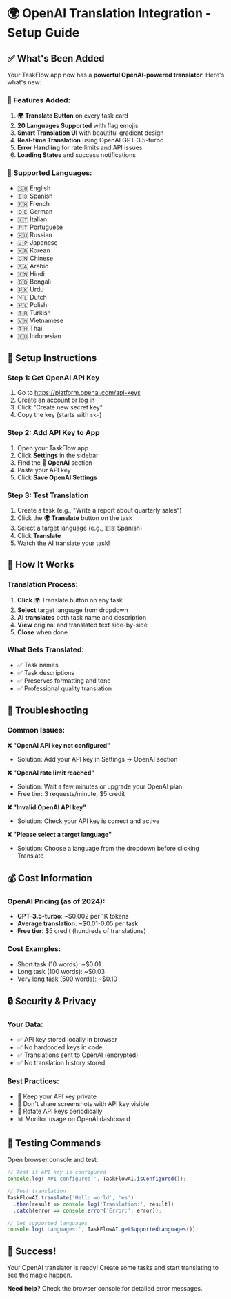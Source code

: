 # 🌍 OpenAI Translation Integration - Setup Guide

## ✅ What's Been Added

Your TaskFlow app now has a **powerful OpenAI-powered translator**! Here's what's new:

### 🚀 Features Added:
1. **🌍 Translate Button** on every task card
2. **20 Languages Supported** with flag emojis
3. **Smart Translation UI** with beautiful gradient design
4. **Real-time Translation** using OpenAI GPT-3.5-turbo
5. **Error Handling** for rate limits and API issues
6. **Loading States** and success notifications

### 🎯 Supported Languages:
- 🇬🇧 English
- 🇪🇸 Spanish  
- 🇫🇷 French
- 🇩🇪 German
- 🇮🇹 Italian
- 🇵🇹 Portuguese
- 🇷🇺 Russian
- 🇯🇵 Japanese
- 🇰🇷 Korean
- 🇨🇳 Chinese
- 🇸🇦 Arabic
- 🇮🇳 Hindi
- 🇧🇩 Bengali
- 🇵🇰 Urdu
- 🇳🇱 Dutch
- 🇵🇱 Polish
- 🇹🇷 Turkish
- 🇻🇳 Vietnamese
- 🇹🇭 Thai
- 🇮🇩 Indonesian

## 🔧 Setup Instructions

### Step 1: Get OpenAI API Key
1. Go to https://platform.openai.com/api-keys
2. Create an account or log in
3. Click "Create new secret key"
4. Copy the key (starts with `sk-`)

### Step 2: Add API Key to App
1. Open your TaskFlow app
2. Click **Settings** in the sidebar
3. Find the **🤖 OpenAI** section
4. Paste your API key
5. Click **Save OpenAI Settings**

### Step 3: Test Translation
1. Create a task (e.g., "Write a report about quarterly sales")
2. Click the **🌍 Translate** button on the task
3. Select a target language (e.g., 🇪🇸 Spanish)
4. Click **Translate**
5. Watch the AI translate your task!

## 🎨 How It Works

### Translation Process:
1. **Click** 🌍 Translate button on any task
2. **Select** target language from dropdown
3. **AI translates** both task name and description
4. **View** original and translated text side-by-side
5. **Close** when done

### What Gets Translated:
- ✅ Task names
- ✅ Task descriptions  
- ✅ Preserves formatting and tone
- ✅ Professional quality translation

## 🚨 Troubleshooting

### Common Issues:

**❌ "OpenAI API key not configured"**
- Solution: Add your API key in Settings → OpenAI section

**❌ "OpenAI rate limit reached"**
- Solution: Wait a few minutes or upgrade your OpenAI plan
- Free tier: 3 requests/minute, $5 credit

**❌ "Invalid OpenAI API key"**
- Solution: Check your API key is correct and active

**❌ "Please select a target language"**
- Solution: Choose a language from the dropdown before clicking Translate

## 💰 Cost Information

### OpenAI Pricing (as of 2024):
- **GPT-3.5-turbo**: ~$0.002 per 1K tokens
- **Average translation**: ~$0.01-0.05 per task
- **Free tier**: $5 credit (hundreds of translations)

### Cost Examples:
- Short task (10 words): ~$0.01
- Long task (100 words): ~$0.03
- Very long task (500 words): ~$0.10

## 🔒 Security & Privacy

### Your Data:
- ✅ API key stored locally in browser
- ✅ No hardcoded keys in code
- ✅ Translations sent to OpenAI (encrypted)
- ✅ No translation history stored

### Best Practices:
- 🔐 Keep your API key private
- 🚫 Don't share screenshots with API key visible
- 🔄 Rotate API keys periodically
- 📊 Monitor usage on OpenAI dashboard

## 🧪 Testing Commands

Open browser console and test:

```javascript
// Test if API key is configured
console.log('API configured:', TaskFlowAI.isConfigured());

// Test translation
TaskFlowAI.translate('Hello world', 'es')
  .then(result => console.log('Translation:', result))
  .catch(error => console.error('Error:', error));

// Get supported languages
console.log('Languages:', TaskFlowAI.getSupportedLanguages());
```

## 🎉 Success!

Your OpenAI translator is ready! Create some tasks and start translating to see the magic happen.

**Need help?** Check the browser console for detailed error messages.
